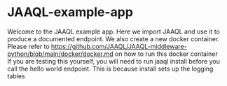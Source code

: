 # JAAQL-example-app
Welcome to the JAAQL example app. Here we import JAAQL and use it to produce a documented endpoint. We also create a new docker container. Please refer to https://github.com/JAAQL/JAAQL-middleware-python/blob/main/docker/docker.md on how to run this docker container  
If you are testing this yourself, you will need to run jaaql install before you call the hello world endpoint. This is because install sets up the logging tables